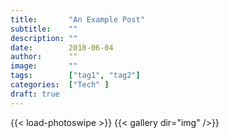 ```yaml
---
title:       "An Example Post"
subtitle:    ""
description: ""
date:        2018-06-04
author:      ""
image:       ""
tags:        ["tag1", "tag2"]
categories:  ["Tech" ]
draft: true
---
```

{{< load-photoswipe >}}
{{< gallery dir="img" />}} 